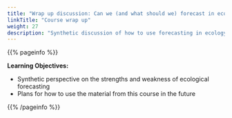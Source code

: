 ```yaml
---
title: "Wrap up discussion: Can we (and what should we) forecast in ecology?"
linkTitle: "Course wrap up"
weight: 27
description: "Synthetic discussion of how to use forecasting in ecology given the strengths, weakness, and approaches we've learned." 
---
```


{{% pageinfo %}}

**Learning Objectives:**
* Synthetic perspective on the strengths and weakness of ecological forecasting
* Plans for how to use the material from this course in the future

{{% /pageinfo %}}

